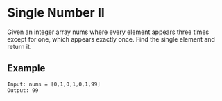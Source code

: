 # Single Number II

Given an integer array nums where every element appears three times except for one, which appears exactly once. Find the single element and return it.

## Example
```
Input: nums = [0,1,0,1,0,1,99]
Output: 99

```
